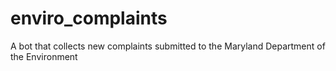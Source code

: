 # enviro_complaints
A bot that collects new complaints submitted to the Maryland Department of the Environment
